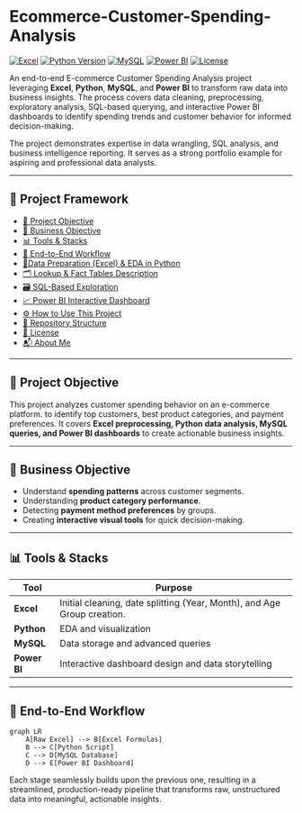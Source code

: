 # Ecommerce-Customer-Spending-Analysis

[![Excel](https://img.shields.io/badge/Excel-2019-darkgreen)](https://www.microsoft.com/en-in/microsoft-365/previous-versions/microsoft-office-2019)
[![Python Version](https://img.shields.io/badge/Python-3.9-blue)](https://www.python.org/)
[![MySQL](https://img.shields.io/badge/Database-MySQL-informational)](https://www.mysql.com/)
[![Power BI](https://img.shields.io/badge/Visualization-Power_BI-yellow)](https://www.microsoft.com/en-us/power-platform/products/power-bi)
[![License](https://img.shields.io/badge/License-MIT-blue)](https://github.com/PalakJain-Analytics/Ecommerce-Customer-Spending-Analysis/tree/main?tab=MIT-1-ov-file)

An end-to-end E-commerce Customer Spending Analysis project leveraging **Excel**, **Python**, **MySQL**, and **Power BI** to transform raw data into business insights.
The process covers data cleaning, preprocessing, exploratory analysis, SQL-based querying, and interactive Power BI dashboards to identify spending trends and customer behavior for informed decision-making.

The project demonstrates expertise in data wrangling, SQL analysis, and business intelligence reporting. It serves as a strong portfolio example for aspiring and professional data analysts.

---

## 📘 Project Framework

- [🎯 Project Objective](#-project-objective)
- [📌 Business Objective](#-business-objective)
- [📊 Tools & Stacks](#-tools--stacks)
- [🔁 End-to-End Workflow](#-end-to-end-workflow)
- [🧹Data Preparation (Excel) & EDA in Python](#data-preparation-excel--eda-in-python)
- [🗂 Lookup & Fact Tables Description](#-lookup--fact-tables-description)
- [🗃 SQL-Based Exploration](#sql-based-exploration) 
- [📈 Power BI Interactive Dashboard](#powerbi-interactive-dashboard)
- [⚙ How to Use This Project](#-how-to-use-this-project)
- [📂 Repository Structure](#-repository-structure)
- [📝 License](#-license)
- [📬 About Me](#-about-me)

---

## 🎯 Project Objective

This project analyzes customer spending behavior on an e-commerce platform.   to identify top customers, best product categories, and payment preferences.
It covers **Excel preprocessing, Python data analysis, MySQL queries, and Power BI dashboards** to create actionable business insights.


---

## 📌 Business Objective

- Understand **spending patterns** across customer segments.  
- Understanding **product category performance**.
- Detecting **payment method preferences** by groups.
- Creating **interactive visual tools** for quick decision-making.

---

## 📊 Tools & Stacks

| Tool        | Purpose                                                                  |
|-------------|-----------------------------------------------------------------         |
| **Excel**   | Initial cleaning, date splitting (Year, Month), and Age Group creation.  |
| **Python**  | EDA and visualization                                                    |
| **MySQL**   | Data storage and advanced queries                                        |
| **Power BI**| Interactive dashboard design and data storytelling                       |

---

## 🔁 End-to-End Workflow

```mermaid
graph LR
    A[Raw Excel] --> B[Excel Formulas]
    B --> C[Python Script]
    C --> D[MySQL Database]
    D --> E[Power BI Dashboard]
```

Each stage seamlessly builds upon the previous one, resulting in a streamlined, production-ready pipeline that transforms raw, unstructured data into meaningful, actionable insights.

